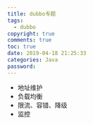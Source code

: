 ```yaml
---
title: dubbo专题
tags:
  - dubbo 
copyright: true
comments: true
toc: true
date: 2019-04-18 21:25:33
categories: Java
password:
---
```


* 地址维护
* 负载均衡
* 限流、容错、降级
* 监控